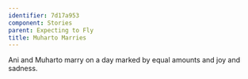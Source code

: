 ```yaml
---
identifier: 7d17a953
component: Stories
parent: Expecting to Fly 
title: Muharto Marries
---
```

Ani and Muharto marry on a day marked by equal amounts and joy and
sadness.
